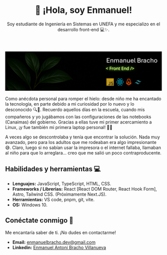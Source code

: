 <header>
    <h1 align="center"> 👋 ¡Hola, soy Enmanuel! </h1>
    <p align="center">Soy estudiante de Ingeniería en Sistemas en UNEFA y me especializo en el desarrollo front-end 💻✨.</p>
</header>

![Banner principal del README, donde se muestran las tecnologías.](./assets/images/bannerLinkedin.png)

<p>
    Como anécdota personal para romper el hielo: desde niño me ha encantado la tecnología, en parte debido a mi curiosidad por lo nuevo y lo desconocido 🔍🚀. Recuerdo aquellos días en la escuela, cuando mis compañeros y yo jugábamos con las configuraciones de las notebooks (Canaimas) del gobierno. Gracias a ellas tuve mi primer acercamiento a Linux, ¡y fue también mi primera laptop personal! 🧑‍💻
</p>

<p>
    A veces algo se descontrolaba y tenía que encontrar la solución. Nada muy avanzado, pero para los adultos que me rodeaban era algo impresionante 😅. Claro, luego si no sabían usar la impresora o el internet fallaba, llamaban al niño para que lo arreglara... creo que me salió un poco contraproducente.
</p>


## Habilidades y herramientas 💻

* **Lenguajes:** JavaScript, TypeScript, HTML, CSS.
* **Frameworks / Librerias:** React [React DOM Router, React Hook Form], Astro, Tailwind CSS. (Próximamente Next.JS).
* **Herramientas:** VS code, pnpm, git, vite.
* **OS:** Windows 10.

## Conéctate conmigo 💬
Me encantaría saber de ti. ¡No dudes en contactarme!

* **Email:** enmanuelbracho.dev@gmail.com
* **Linkedin:** [Enmanuel Antoni Bracho Villanueva](https://www.linkedin.com/in/enmanuel-antoni-bracho-villanueva/)
